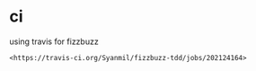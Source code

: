 # ci

using travis for fizzbuzz
```
<https://travis-ci.org/Syanmil/fizzbuzz-tdd/jobs/202124164>
```
